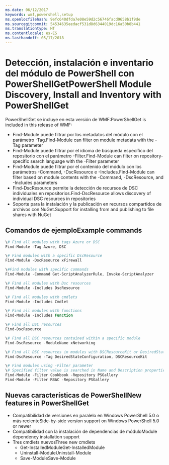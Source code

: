 ```yaml
---
ms.date: 06/12/2017
keywords: wmf,powershell,setup
ms.openlocfilehash: 9efc640dfda7e08e59d2c56746facd9658b1f9de
ms.sourcegitcommit: 54534635eedacf531d8d6344019dc16a50b8b441
ms.translationtype: HT
ms.contentlocale: es-ES
ms.lasthandoff: 05/17/2018
---
```

# <a name="powershell-module-discovery-install-and-inventory-with-powershellget"></a><span data-ttu-id="16415-102">Detección, instalación e inventario del módulo de PowerShell con PowerShellGet</span><span class="sxs-lookup"><span data-stu-id="16415-102">PowerShell Module Discovery, Install and Inventory with PowerShellGet</span></span>

<span data-ttu-id="16415-103">PowerShellGet se incluye en esta versión de WMF:</span><span class="sxs-lookup"><span data-stu-id="16415-103">PowerShellGet is included in this release of WMF:</span></span>
-   <span data-ttu-id="16415-104">Find-Module puede filtrar por los metadatos del módulo con el parámetro -Tag.</span><span class="sxs-lookup"><span data-stu-id="16415-104">Find-Module can filter on module metadata with the -Tag parameter</span></span>
-   <span data-ttu-id="16415-105">Find-Module puede filtrar por el idioma de búsqueda específico del repositorio con el parámetro -Filter.</span><span class="sxs-lookup"><span data-stu-id="16415-105">Find-Module can filter on repository-specific search language with the -Filter parameter</span></span>
-   <span data-ttu-id="16415-106">Find-Module puede filtrar por el contenido del módulo con los parámetros -Command, -DscResource e -Includes.</span><span class="sxs-lookup"><span data-stu-id="16415-106">Find-Module can filter based on module contents with the -Command, -DscResource, and -Includes parameters</span></span>
-   <span data-ttu-id="16415-107">Find-DscResource permite la detección de recursos de DSC individuales en repositorios.</span><span class="sxs-lookup"><span data-stu-id="16415-107">Find-DscResource allows discovery of individual DSC resources in repositories</span></span>
-   <span data-ttu-id="16415-108">Soporte para la instalación y la publicación en recursos compartidos de archivos con NuGet.</span><span class="sxs-lookup"><span data-stu-id="16415-108">Support for installing from and publishing to file shares with NuGet</span></span>

## <a name="example-commands"></a><span data-ttu-id="16415-109">Comandos de ejemplo</span><span class="sxs-lookup"><span data-stu-id="16415-109">Example commands</span></span>
```powershell
\# Find all modules with tags Azure or DSC
Find-Module -Tag Azure, DSC

\# Find modules with a specific DscResource
Find-Module -DscResource xFirewall

\#Find modules with specific commands
Find-Module -Command Get-ScriptAnalyzerRule, Invoke-ScriptAnalyzer

\# Find all modules with Dsc resources
Find-Module -Includes DscResource

\# Find all modules with cmdlets
Find-Module -Includes Cmdlet

\# Find all modules with functions
Find-Module -Includes Function

\# Find all DSC resources
Find-DscResource

\# Find all DSC resources contained within a specific module
Find-DscResource -ModuleName xNetworking

\# Find all DSC resources in modules with DSCResourceKit or DesiredStateConfiguration
Find-DscResource -Tag DesiredStateConfiguration, DSCResourceKit

\# Find modules using -Filter parameter
\# Specified filter value is searched in Name and Description properties
Find-Module -Filter Cookbook -Repository PSGallery
Find-Module -Filter RBAC -Repository PSGallery
```

## <a name="new-features-in-powershellget"></a><span data-ttu-id="16415-110">Nuevas características de PowerShell</span><span class="sxs-lookup"><span data-stu-id="16415-110">New features in PowerShellGet</span></span>
-   <span data-ttu-id="16415-111">Compatibilidad de versiones en paralelo en Windows PowerShell 5.0 o más reciente</span><span class="sxs-lookup"><span data-stu-id="16415-111">Side-by-side version support on Windows PowerShell 5.0 or newer</span></span>
-   <span data-ttu-id="16415-112">Compatibilidad con la instalación de dependencias de módulo</span><span class="sxs-lookup"><span data-stu-id="16415-112">Module dependency installation support</span></span>
-   <span data-ttu-id="16415-113">Tres cmdlets nuevos</span><span class="sxs-lookup"><span data-stu-id="16415-113">Three new cmdlets</span></span>
    -   <span data-ttu-id="16415-114">Get-InstalledModule</span><span class="sxs-lookup"><span data-stu-id="16415-114">Get-InstalledModule</span></span>
    -   <span data-ttu-id="16415-115">Uninstall-Module</span><span class="sxs-lookup"><span data-stu-id="16415-115">Uninstall-Module</span></span>
    -   <span data-ttu-id="16415-116">Save-Module</span><span class="sxs-lookup"><span data-stu-id="16415-116">Save-Module</span></span>
